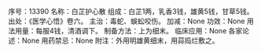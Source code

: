 序号：13390
名称：白芷护心散
组成：白芷1两，乳香3钱，雄黄5钱，甘草5钱。
出处：《医学心悟》卷六。
主治：毒蛇、蜈蚣咬伤。
加减：None
功效：None
用法用量：每服4钱，清酒调下。
制备方法：上为细末。
临床应用：None
各家论述：None
用药禁忌：None
附注：外用明雄黄细末，用蒜捣烂敷之。

